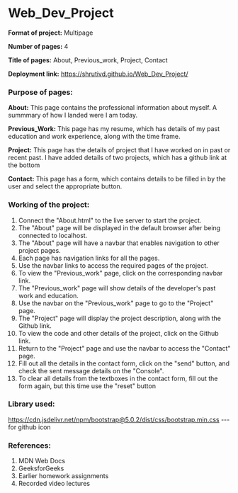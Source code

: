# Web_Dev_Project

**Format of project:** Multipage

**Number of pages:** 4

**Title of pages:** About, Previous_work, Project, Contact

**Deployment link:** https://shrutivd.github.io/Web_Dev_Project/

### Purpose of pages:

**About:**
This page contains the professional information about myself. A summmary of how I landed were I am today.

**Previous_Work:**
This page has my resume, which has details of my past education and work experience, along with the time frame.

**Project:**
This page has the details of project that I have worked on in past or recent past. I have added details of two projects, which has a github link at the bottom

**Contact:**
This page has a form, which contains details to be filled in by the user and select the appropriate button.

### Working of the project:

1. Connect the "About.html" to the live server to start the project.
2. The "About" page will be displayed in the default browser after being connected to localhost.
3. The "About" page will have a navbar that enables navigation to other project pages.
4. Each page has navigation links for all the pages.
5. Use the navbar links to access the required pages of the project.
6. To view the "Previous_work" page, click on the corresponding navbar link.
7. The "Previous_work" page will show details of the developer's past work and education.
8. Use the navbar on the "Previous_work" page to go to the "Project" page.
9. The "Project" page will display the project description, along with the Github link.
10. To view the code and other details of the project, click on the Github link.
11. Return to the "Project" page and use the navbar to access the "Contact" page.
12. Fill out all the details in the contact form, click on the "send" button, and check the sent message details on the "Console".
13. To clear all details from the textboxes in the contact form, fill out the form again, but this time use the "reset" button

### Library used:

https://cdn.jsdelivr.net/npm/bootstrap@5.0.2/dist/css/bootstrap.min.css --- for github icon

### References:

1. MDN Web Docs
2. GeeksforGeeks
3. Earlier homework assignments
4. Recorded video lectures

